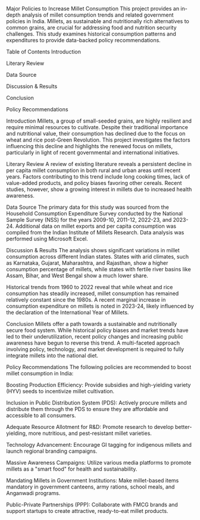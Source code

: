 Major Policies to Increase Millet Consumption
This project provides an in-depth analysis of millet consumption trends and related government policies in India. Millets, as sustainable and nutritionally rich alternatives to common grains, are crucial for addressing food and nutrition security challenges. This study examines historical consumption patterns and expenditures to provide data-backed policy recommendations.

Table of Contents
Introduction

Literary Review

Data Source

Discussion & Results

Conclusion

Policy Recommendations

Introduction
Millets, a group of small-seeded grains, are highly resilient and require minimal resources to cultivate. Despite their traditional importance and nutritional value, their consumption has declined due to the focus on wheat and rice post-Green Revolution. This project investigates the factors influencing this decline and highlights the renewed focus on millets, particularly in light of recent governmental and international initiatives.

Literary Review
A review of existing literature reveals a persistent decline in per capita millet consumption in both rural and urban areas until recent years. Factors contributing to this trend include long cooking times, lack of value-added products, and policy biases favoring other cereals. Recent studies, however, show a growing interest in millets due to increased health awareness.

Data Source
The primary data for this study was sourced from the Household Consumption Expenditure Survey conducted by the National Sample Survey (NSS) for the years 2009-10, 2011-12, 2022-23, and 2023-24. Additional data on millet exports and per capita consumption was compiled from the Indian Institute of Millets Research. Data analysis was performed using Microsoft Excel.

Discussion & Results
The analysis shows significant variations in millet consumption across different Indian states. States with arid climates, such as Karnataka, Gujarat, Maharashtra, and Rajasthan, show a higher consumption percentage of millets, while states with fertile river basins like Assam, Bihar, and West Bengal show a much lower share.

Historical trends from 1960 to 2022 reveal that while wheat and rice consumption has steadily increased, millet consumption has remained relatively constant since the 1980s. A recent marginal increase in consumption expenditure on millets is noted in 2023-24, likely influenced by the declaration of the International Year of Millets.

Conclusion
Millets offer a path towards a sustainable and nutritionally secure food system. While historical policy biases and market trends have led to their underutilization, recent policy changes and increasing public awareness have begun to reverse this trend. A multi-faceted approach involving policy, technology, and market development is required to fully integrate millets into the national diet.

Policy Recommendations
The following policies are recommended to boost millet consumption in India:

Boosting Production Efficiency: Provide subsidies and high-yielding variety (HYV) seeds to incentivize millet cultivation.

Inclusion in Public Distribution System (PDS): Actively procure millets and distribute them through the PDS to ensure they are affordable and accessible to all consumers.

Adequate Resource Allotment for R&D: Promote research to develop better-yielding, more nutritious, and pest-resistant millet varieties.

Technology Advancement: Encourage GI tagging for indigenous millets and launch regional branding campaigns.

Massive Awareness Campaigns: Utilize various media platforms to promote millets as a "smart food" for health and sustainability.

Mandating Millets in Government Institutions: Make millet-based items mandatory in government canteens, army rations, school meals, and Anganwadi programs.

Public-Private Partnerships (PPP): Collaborate with FMCG brands and support startups to create attractive, ready-to-eat millet products.

